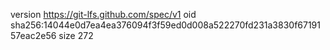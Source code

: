 version https://git-lfs.github.com/spec/v1
oid sha256:14044e0d7ea4ea376094f3f59ed0d008a522270fd231a3830f6719157eac2e56
size 272
